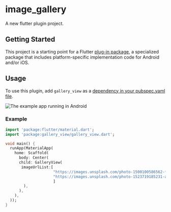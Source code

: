 # image_gallery

A new flutter plugin project.

## Getting Started

This project is a starting point for a Flutter
[plug-in package](https://flutter.dev/developing-packages/),
a specialized package that includes platform-specific implementation code for
Android and/or iOS.


## Usage
To use this plugin, add `gallery_view` as a [dependency in your pubspec.yaml file](https://flutter.io/platform-plugins/).

![The example app running in Android](https://github.com/nilay7798/image_gallery/blob/master/docs/gallery_view_demo.gif?raw=true)

### Example

``` dart
import 'package:flutter/material.dart';
import 'package:gallery_view/gallery_view.dart';

void main() {
  runApp(MaterialApp(
    home: Scaffold(
      body: Center(
      child: GalleryView(
       imageUrlList:[
                     "https://images.unsplash.com/photo-1500100586562-f75ff6540087?ixlib=rb-1.2.1&ixid=eyJhcHBfaWQiOjEyMDd9&auto=format&fit=crop&w=800&q=60",
                     "https://images.unsplash.com/photo-1523719185231-aff40a400361?ixlib=rb-1.2.1&ixid=eyJhcHBfaWQiOjEyMDd9&auto=format&fit=crop&w=800&q=60",
                     ]
        ),
      ),
    ),
  ));
}


```


